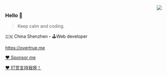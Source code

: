 <img align="right" src="https://github-readme-stats.vercel.app/api?username=overtrue&show_icons=true&icon_color=805AD5&text_color=718096&bg_color=ffffff&hide_title=true" />

### Hello 👋

> Keep calm and coding.

🇨🇳 China Shenzhen・🕹Web developer

https://overtrue.me


[:heart: Sponsor me](https://github.com/sponsors/overtrue) 

[:heart: 打赏支持我呀！](https://github.com/sponsors/overtrue) 
